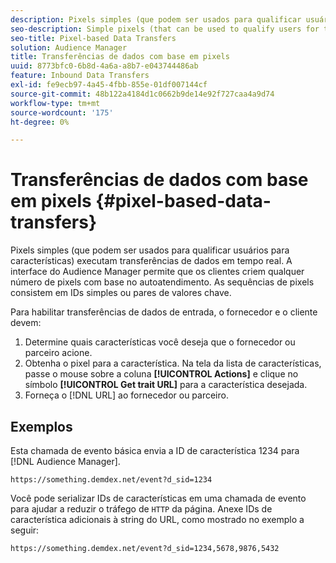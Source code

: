 ```yaml
---
description: Pixels simples (que podem ser usados para qualificar usuários para características) executam transferências de dados em tempo real. A interface do Audience Manager permite que os clientes criem qualquer número de pixels com base no autoatendimento. As sequências de pixels consistem em IDs simples ou pares de valores chave.
seo-description: Simple pixels (that can be used to qualify users for traits) perform real-time data transfers. The Audience Manager interface lets clients create any number of pixels on a self-service basis. Pixel strings consist of simple IDs or key-value pairs.
seo-title: Pixel-based Data Transfers
solution: Audience Manager
title: Transferências de dados com base em pixels
uuid: 8773bfc0-6b8d-4a6a-a8b7-e043744486ab
feature: Inbound Data Transfers
exl-id: fe9ecb97-4a45-4fbb-855e-01df007144cf
source-git-commit: 48b122a4184d1c0662b9de14e92f727caa4a9d74
workflow-type: tm+mt
source-wordcount: '175'
ht-degree: 0%

---
```


# Transferências de dados com base em pixels {#pixel-based-data-transfers}

Pixels simples (que podem ser usados para qualificar usuários para características) executam transferências de dados em tempo real. A interface do Audience Manager permite que os clientes criem qualquer número de pixels com base no autoatendimento. As sequências de pixels consistem em IDs simples ou pares de valores chave.

<!-- c_rt_inbound_pixel_transfers.xml -->

Para habilitar transferências de dados de entrada, o fornecedor e o cliente devem:

1. Determine quais características você deseja que o fornecedor ou parceiro acione.
1. Obtenha o pixel para a característica. Na tela da lista de características, passe o mouse sobre a coluna **[!UICONTROL Actions]** e clique no símbolo **[!UICONTROL Get trait URL]** para a característica desejada.
1. Forneça o [!DNL URL] ao fornecedor ou parceiro.

## Exemplos

Esta chamada de evento básica envia a ID de característica 1234 para [!DNL Audience Manager].

```
https://something.demdex.net/event?d_sid=1234
```

Você pode serializar IDs de características em uma chamada de evento para ajudar a reduzir o tráfego de `HTTP` da página. Anexe IDs de característica adicionais à string do URL, como mostrado no exemplo a seguir:

```
https://something.demdex.net/event?d_sid=1234,5678,9876,5432
```
